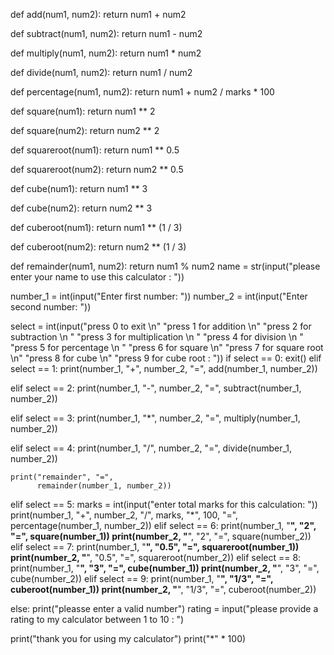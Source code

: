 def add(num1, num2):
    return num1 + num2


def subtract(num1, num2):
    return num1 - num2


def multiply(num1, num2):
    return num1 * num2


def divide(num1, num2):
    return num1 / num2


def percentage(num1, num2):
    return num1 + num2 / marks * 100


def square(num1):
    return num1 ** 2


def square(num2):
    return num2 ** 2


def squareroot(num1):
    return num1 ** 0.5


def squareroot(num2):
    return num2 ** 0.5


def cube(num1):
    return num1 ** 3


def cube(num2):
    return num2 ** 3


def cuberoot(num1):
    return num1 ** (1 / 3)


def cuberoot(num2):
    return num2 ** (1 / 3)


def remainder(num1, num2):
    return num1 % num2
name = str(input("please enter your name to use this calculator : "))

number_1 = int(input("Enter first number: "))
number_2 = int(input("Enter second number: "))

select = int(input("press 0 to exit \n"
                   "press 1 for addition  \n"
                   "press 2 for subtraction \n "
                   "press 3 for multiplication \n "
                   "press 4 for division \n "
                   "press 5 for percentage \n "
                   "press 6 for square \n"
                   "press 7 for square root \n"
                   "press 8 for cube \n"
                   "press 9 for cube root : "))
if select == 0:
    exit()
elif select == 1:
    print(number_1, "+", number_2, "=",
          add(number_1, number_2))

elif select == 2:
    print(number_1, "-", number_2, "=",
          subtract(number_1, number_2))

elif select == 3:
    print(number_1, "*", number_2, "=",
          multiply(number_1, number_2))

elif select == 4:
    print(number_1, "/", number_2, "=",
          divide(number_1, number_2))

    print("remainder", "=",
          remainder(number_1, number_2))
elif select == 5:
    marks = int(input("enter total marks for this calculation: "))
    print(number_1, "+", number_2, "/", marks, "*", 100, "=",
          percentage(number_1, number_2))
elif select == 6:
    print(number_1, "**", "2", "=",
          square(number_1))
    print(number_2, "**", "2", "=",
          square(number_2))
elif select == 7:
    print(number_1, "**", "0.5", "=",
          squareroot(number_1))
    print(number_2, "**", "0.5", "=",
          squareroot(number_2))
elif select == 8:
    print(number_1, "**", "3", "=",
          cube(number_1))
    print(number_2, "**", "3", "=",
          cube(number_2))
elif select == 9:
    print(number_1, "**", "1/3", "=",
          cuberoot(number_1))
    print(number_2, "**", "1/3", "=",
          cuberoot(number_2))

else:
    print("pleasse enter a valid number")
rating = input("please provide a rating to my calculator between 1 to 10 : ")

print("thank you for using my calculator")
print("*" * 100)

